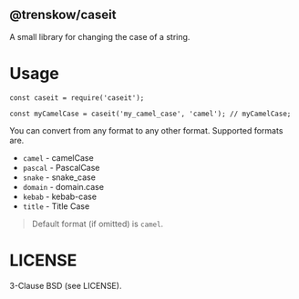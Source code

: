 @trenskow/caseit
----

A small library for changing the case of a string.

# Usage

    const caseit = require('caseit');
    
    const myCamelCase = caseit('my_camel_case', 'camel'); // myCamelCase;

You can convert from any format to any other format. Supported formats are.

 * `camel` - camelCase
 * `pascal` - PascalCase
 * `snake` - snake_case
 * `domain` - domain.case
 * `kebab` - kebab-case
 * `title` - Title Case

> Default format (if omitted) is `camel`.

# LICENSE

3-Clause BSD (see LICENSE).
